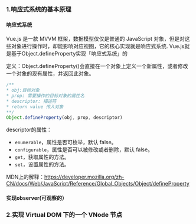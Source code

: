 ### 1.响应式系统的基本原理

#### 响应式系统

Vue.js 是一款 MVVM 框架，数据模型仅仅是普通的 JavaScript 对象，但是对这些对象进行操作时，却能影响对应视图，它的核心实现就是响应式系统. Vue.js就是基于Object.defineProperty实现「响应式系统」的

定义：Object.defineProperty()会直接在一个对象上定义一个新属性，或者修改一个对象的现有属性，并返回此对象。

```js
/**
* obj:目标对象
* prop: 需要操作的目标对象的属性名
* descriptor: 描述符
* return value 传入对象
**/
Object.defineProperty(obj, prop, descriptor)
```

descriptor的属性：

- `enumerable`，属性是否可枚举，默认 false。
- `configurable`，属性是否可以被修改或者删除，默认 false。
- `get`，获取属性的方法。
- `set`，设置属性的方法。

MDN上的解释：https://developer.mozilla.org/zh-CN/docs/Web/JavaScript/Reference/Global_Objects/Object/defineProperty

#### 实现observer(可观察的）

### 2.实现 Virtual DOM 下的一个 VNode 节点